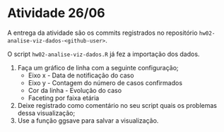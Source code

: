 # Atividade 26/06

A entrega da atividade são os commits registrados no repositório `hw02-analise-viz-dados-<github-user>`.

O script `hw02-analise-viz-dados.R` já fez a importação dos dados.

1. Faça um gráfico de linha com a seguinte configuração;
    * Eixo x - Data de notificação do caso
    * Eixo y - Contagem do número de casos confirmados
    * Cor da linha - Evolução do caso
    * Faceting por faixa etária
1. Deixe registrado como comentário no seu script quais os problemas dessa visualização;
1. Use a função ggsave para salvar a visualização.
